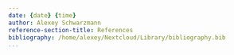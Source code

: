 ```yaml
---
date: {date} {time}
author: Alexey Schwarzmann
reference-section-title: References
bibliography: /home/alexey/Nextcloud/Library/bibliography.bib
...
```

